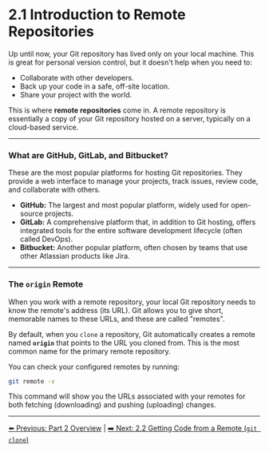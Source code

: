 # 2.1 Introduction to Remote Repositories

Up until now, your Git repository has lived only on your local machine. This is great for personal version control, but it doesn't help when you need to:

* Collaborate with other developers.
* Back up your code in a safe, off-site location.
* Share your project with the world.

This is where **remote repositories** come in. A remote repository is essentially a copy of your Git repository hosted on a server, typically on a cloud-based service.

---

### What are GitHub, GitLab, and Bitbucket?

These are the most popular platforms for hosting Git repositories. They provide a web interface to manage your projects, track issues, review code, and collaborate with others.

* **GitHub:** The largest and most popular platform, widely used for open-source projects.
* **GitLab:** A comprehensive platform that, in addition to Git hosting, offers integrated tools for the entire software development lifecycle (often called DevOps).
* **Bitbucket:** Another popular platform, often chosen by teams that use other Atlassian products like Jira.

---

### The `origin` Remote

When you work with a remote repository, your local Git repository needs to know the remote's address (its URL). Git allows you to give short, memorable names to these URLs, and these are called "remotes".

By default, when you `clone` a repository, Git automatically creates a remote named **`origin`** that points to the URL you cloned from. This is the most common name for the primary remote repository.

You can check your configured remotes by running:
```bash
git remote -v
```
This command will show you the URLs associated with your remotes for both fetching (downloading) and pushing (uploading) changes.

---
[⬅️ Previous: Part 2 Overview](README.md) | [➡️ Next: 2.2 Getting Code from a Remote (`git clone`)](2.2-git-clone.md)
